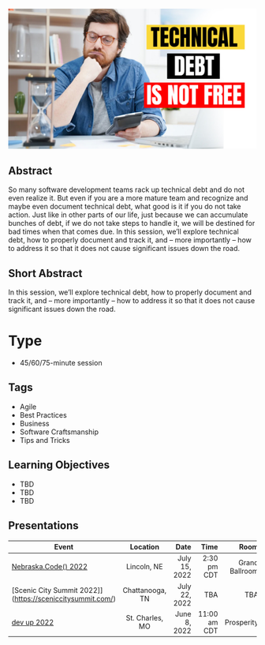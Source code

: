 ![Technical Debt is not Free](Thumbnail.jpg)

## Abstract
So many software development teams rack up technical debt and do not even realize it. But even if you are a more mature team and recognize and maybe even document technical debt, what good is it if you do not take action. Just like in other parts of our life, just because we can accumulate bunches of debt, if we do not take steps to handle it, we will be destined for bad times when that comes due. In this session, we’ll explore technical debt, how to properly document and track it, and – more importantly – how to address it so that it does not cause significant issues down the road.

## Short Abstract
In this session, we’ll explore technical debt, how to properly document and track it, and – more importantly – how to address it so that it does not cause significant issues down the road.

# Type
* 45/60/75-minute session

## Tags
* Agile
* Best Practices
* Business
* Software Craftsmanship
* Tips and Tricks

## Learning Objectives
* TBD
* TBD
* TBD

## Presentations

| Event | Location | Date | Time | Room | Downloads |
|-------|:--------:|-----:|-----:|-----:|----------:|
| [Nebraska.Code() 2022](https://nebraskacode.amegala.com/Sessions/1358) | Lincoln, NE | July 15, 2022 | 2:30 pm CDT | Grand Ballroom | Available Afterwards | 
| [Scenic City Summit 2022]](https://sceniccitysummit.com/) | Chattanooga, TN | July 22, 2022 | TBA | TBA | Available Afterwards |
| [dev up 2022](https://www.devupconf.org/sessions) | St. Charles, MO | June 8, 2022 | 11:00 am CDT | Prosperity | [Slides](Presentations/TechnicalDebitIsNotFree_DevUp.pdf) |
